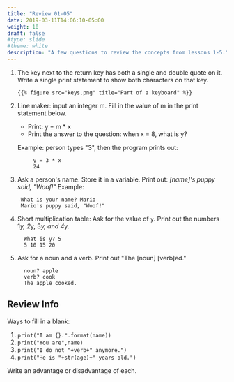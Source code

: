 ```yaml
---
title: "Review 01-05"
date: 2019-03-11T14:06:10-05:00
weight: 10
draft: false
#type: slide
#theme: white
description: "A few questions to review the concepts from lessons 1-5."
---
```


1. The key next to the return key has both a single and double quote
   on it. Write a single print statement to show both characters on
   that key.
   
       {{% figure src="keys.png" title="Part of a keyboard" %}}
   
2. Line maker: input an integer m. Fill in the value of m in the print
   statement below.

    * Print: y = m * x 
    * Print the answer to the question: when x = 8, what is y?
    
    Example: person types "3", then the program prints out:
    
            y = 3 * x
            24
            
3. Ask a person's name. Store it in a variable. Print out: 
   _[name]'s puppy said, "Woof!"_ Example:

        What is your name? Mario
        Mario's puppy said, "Woof!"


4. Short multiplication table: Ask for the value of `y`. Print out the
   numbers 1*y, 2*y, 3*y, and 4*y.
   
         What is y? 5
         5 10 15 20

5. Ask for a noun and a verb. Print out "The [noun] [verb]ed."

         noun? apple
         verb? cook
         The apple cooked.


## Review Info

Ways to fill in a blank:

1. `print("I am {}.".format(name))`
2. `print("You are",name)`
3. `print("I do not "+verb+" anymore.")`
3. `print("He is "+str(age)+" years old.")`

Write an advantage or disadvantage of each.
